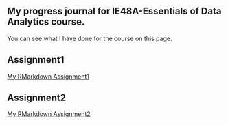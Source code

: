 ## My progress journal for IE48A-Essentials of Data Analytics course.

You can see what I have done for the course on this page. 

## Assignment1
[My RMarkdown Assignment1](https://pjournal.github.io/boun01-berkayzuhre/Homework0/RMarkdownHomework.html) 

## Assignment2
[My RMarkdown Assignment2](https://pjournal.github.io/boun01-berkayzuhre/Assignment2/Homework2.html) 
